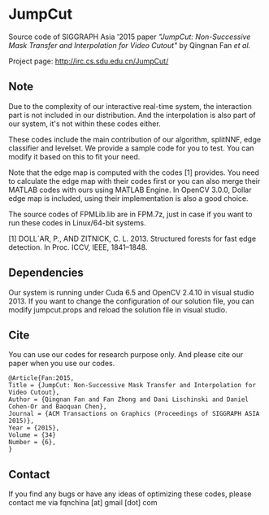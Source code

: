 JumpCut
=======

Source code of SIGGRAPH Asia '2015 paper *"JumpCut: Non-Successive Mask Transfer and Interpolation for Video Cutout"* by Qingnan Fan *et al.*

Project page: http://irc.cs.sdu.edu.cn/JumpCut/

Note
----

Due to the complexity of our interactive real-time system, the interaction part is not included in our distribution. And the interpolation is also part of our system, it's not within these codes either.

These codes include the main contribution of our algorithm, splitNNF, edge classifier and levelset. We provide a sample code for you to test. You can modify it based on this to fit your need.

Note that the edge map is computed with the codes [1] provides. You need to calculate the edge map with their codes first or you can also merge their MATLAB codes with ours using MATLAB Engine. In OpenCV 3.0.0, Dollar edge map is included, using their implementation is also a good choice.

The source codes of FPMLib.lib are in FPM.7z, just in case if you want to run these codes in Linux/64-bit systems.

[1] DOLL´AR, P., AND ZITNICK, C. L. 2013. Structured forests for fast edge detection. In Proc. ICCV, IEEE, 1841–1848.

Dependencies
------------

Our system is running under Cuda 6.5 and OpenCV 2.4.10 in visual studio 2013. If you want to change the configuration of our solution file, you can modify jumpcut.props and reload the solution file in visual studio.

Cite
----

You can use our codes for research purpose only. And please cite our paper when you use our codes.

```
@Article{Fan:2015,
Title = {JumpCut: Non-Successive Mask Transfer and Interpolation for Video Cutout},
Author = {Qingnan Fan and Fan Zhong and Dani Lischinski and Daniel Cohen-Or and Baoquan Chen},
Journal = {ACM Transactions on Graphics (Proceedings of SIGGRAPH ASIA 2015)},
Year = {2015},
Volume = {34}
Number = {6},
}
```

Contact
-------

If you find any bugs or have any ideas of optimizing these codes, please contact me via fqnchina [at] gmail [dot] com
